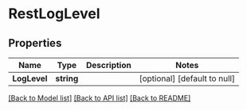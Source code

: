 # RestLogLevel

## Properties
Name | Type | Description | Notes
------------ | ------------- | ------------- | -------------
**LogLevel** | **string** |  | [optional] [default to null]

[[Back to Model list]](../README.md#documentation-for-models) [[Back to API list]](../README.md#documentation-for-api-endpoints) [[Back to README]](../README.md)

